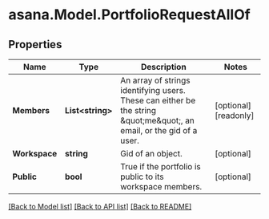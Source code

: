 
# asana.Model.PortfolioRequestAllOf

## Properties

Name | Type | Description | Notes
------------ | ------------- | ------------- | -------------
**Members** | **List&lt;string&gt;** | An array of strings identifying users. These can either be the string \&quot;me\&quot;, an email, or the gid of a user. | [optional] [readonly] 
**Workspace** | **string** | Gid of an object. | [optional] 
**Public** | **bool** | True if the portfolio is public to its workspace members. | [optional] 

[[Back to Model list]](../README.md#documentation-for-models)
[[Back to API list]](../README.md#documentation-for-api-endpoints)
[[Back to README]](../README.md)

